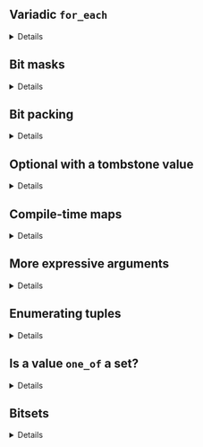 Variadic `for_each`
---
<details>
When you have two (or more) collections to iterate over, instead of using
cpp11-range to enumerate the indices, you can directly use a variadic version of
`for_each`.

<table>
<tr>
<th>Before stdx</th>
<th>With stdx</th>
</tr>

<tr>
<td valign="top">
<pre lang="cpp">
#include &lt;cpp11-range/range.hpp&gt;
   
using util::lang::indices;
   
std::array<T, N> a{};
std::array<U, N> b{};
   
for (auto i : indices(a)) {
   f(a[i], b[i]);
}
</pre>
</td>

<td valign="top">
<pre lang="cpp">
#include &lt;stdx/algorithm.hpp&gt;
   
std::array<T, N> a{};
std::array<U, N> b{};
   
stdx::for_each(a.begin(), a.end(),
   [] (auto& elem_a, auto& elem_b) {
      f(elem_a, elem_b);
   },
   b.begin());
</pre>
</td>
</tr>
</table>

Also available: `for_each_n`.
</details>

Bit masks
---
<details>
Creating bit masks.
<table>
<tr>
<th>Before stdx</th>
<th>With stdx</th>
</tr>

<tr>
<td valign="top">
<pre lang="cpp">
auto mask = static_cast&lt;std::uint32_t&gt;(
   static_cast&lt;std::uint32_t&gt;(1u << N) - 1u);
</pre>
</td>

<td valign="top">
<pre lang="cpp">
#include &lt;stdx/bit.hpp&gt;
   
auto mask = stdx::bit_mask&lt;std::uint32_t, N&gt;();
</pre>
</td>
</tr>
</table>

But what if N is equal to the type bit width?

Or at runtime...
<table>
<tr>
<th>Before stdx</th>
<th>With stdx</th>
</tr>

<tr>
<td valign="top">
<pre lang="cpp">
auto mask = static_cast&lt;std::uint32_t&gt;(
   static_cast&lt;std::uint32_t&gt;(1u << n) - 1u);
</pre>
</td>

<td valign="top">
<pre lang="cpp">
#include &lt;stdx/bit.hpp&gt;
   
auto mask = stdx::bit_mask&lt;std::uint32_t&gt;(n);
</pre>
</td>
</tr>
</table>

Or a bitmask for a bit range...
<table>
<tr>
<th>Before stdx</th>
<th>With stdx</th>
</tr>

<tr>
<td valign="top">
<pre lang="cpp">
auto mask1 = static_cast&lt;std::uint32_t&gt;(
   static_cast&lt;std::uint32_t&gt;(1u << Msb) - 1u);
auto mask2 = static_cast&lt;std::uint32_t&gt;(
   static_cast&lt;std::uint32_t&gt;(1u << Lsb) - 1u);
auto mask = static_cast&lt;std::uint32_t&gt;(
   mask1 & ~mask2);
</pre>
</td>

<td valign="top">
<pre lang="cpp">
#include &lt;stdx/bit.hpp&gt;
   
auto mask = stdx::bit_mask&lt;std::uint32_t, Msb, Lsb&gt;();
</pre>
</td>
</tr>
</table>

</details>

Bit packing
---
<details>
Packing bytes into words.
<table>
<tr>
<th>Before stdx</th>
<th>With stdx</th>
</tr>

<tr>
<td valign="top">
<pre lang="cpp">
auto packed = static_cast&lt;std::uint16_t&gt;(
   static_cast&lt;std::uint16_t&gt;(hi_byte << 8)
   | static_cast&lt;std::uint16_t&gt;(lo_byte));
</pre>
</td>

<td valign="top">
<pre lang="cpp">
#include &lt;stdx/bit.hpp&gt;
   
auto packed = stdx::bit_pack&lt;std::uint16_t&gt;(hi_byte, lo_byte);
</pre>
</td>
</tr>
</table>

- 2x `std::uint16_t` -> `std::uint32_t`
- 4x `std::uint16_t` -> `std::uint64_t`
- 2x `std::uint32_t` -> `std::uint64_t`
- 4x `std::uint16_t` -> `std::uint64_t`
- 8x `std::uint8_t` -> `std::uint64_t`

</details>

Optional with a tombstone value
---
<details>
<table>
<tr>
<th>Before stdx</th>
<th>With stdx</th>
</tr>

<tr>
<td valign="top">
<pre lang="cpp">
#include &lt;optional&gt;
   
enum struct E { A, B, C };
auto o = std::optional&lt;E&gt;{E::A};
// sizeof(o) == 8
</pre>
</td>

<td valign="top">
<pre lang="cpp">
#include &lt;stdx/optional.hpp&gt;
   
enum struct E { A, B, C, Invalid };
auto o = stdx::optional&lt;E, stdx::tombstone_value&lt;E::Invalid&gt;&gt;{E::A};
// sizeof(o) == 4
</pre>
</td>
</tr>
</table>

Same interface as std::optional (including monadic operations).

</details>

Compile-time maps
---
<details>
<table>
<tr>
<th>Before stdx</th>
<th>With stdx</th>
</tr>

<tr>
<td valign="top">
<pre lang="cpp">
constexpr auto some_config = hana::make_tuple(
   hana::make_pair(key1{}, value1{}),
   hana::make_pair(key2{}, value2{}),
   ...
   hana::make_pair(keyN{}, valueN{}));
   
auto pair = hana::find_if(some_config, ...);
auto value = hana::maybe(default_value, ...);
</pre>
</td>

<td valign="top">
<pre lang="cpp">
#include &lt;stdx/utility.hpp&gt;
   
using some_config = stdx::type_map&lt;
   stdx::tt_pair&lt;key1, value1&gt;,
   stdx::tt_pair&lt;key2, value2&gt;,
   ...
   stdx::tt_pair&lt;keyN, valueN&gt;&gt;;
   
using value_t = stdx::lookup&lt;some_config, K&gt;;
</pre>
</td>
</tr>
</table>

- type-to-type map
- type-to-value map
- value-to-value map
- value-to-type map
</details>

More expressive arguments
---
<details>
<table>
<tr>
<th>Before stdx</th>
<th>With stdx</th>
</tr>

<tr>
<td valign="top">
<pre lang="cpp">
// what do the args mean?
call_a_function(1, 2, true);
   
// what is element 1?
auto x = get&lt;1&gt;(my_tuple);
</pre>
</td>

<td valign="top">
<pre lang="cpp">
#include &lt;stdx/udls.hpp&gt;
   
call_a_function("arg1"_1, 
                "arg2"_2,
                "arg3"_true);
   
auto x = get&lt;"item"_1&gt;(my_tuple);
</pre>
</td>
</tr>
</table>
</details>

Enumerating tuples
---
<details>
<table>
<tr>
<th>Before stdx</th>
<th>With stdx</th>
</tr>

<tr>
<td valign="top">
<pre lang="cpp">
auto t = /* a tuple */;
   
constexpr auto sz = std::tuple_size_v&lt;decltype(t)&gt;;
   
auto idxRng = hana::to&lt;hana::tuple_tag&gt;(
   hana::make_range(hana::int_c&lt;0&gt;, hana::int_c&lt;sz&gt;);
   
hana::for_each(t, ...);
</pre>
</td>

<td valign="top">
<pre lang="cpp">
#include &lt;stdx/type_traits.hpp&gt;
   
using L = /* a type list */;
   
stdx::template_for_each&lt;L&gt;(
   [&] &lt;typename T&gt; () { ... });
</pre>
</td>
</tr>
</table>

Where "a type list" is a tuple, or just a `stdx::type_list`, or something else.

If you really need state, use `stdx::enumerate` on a `stdx::tuple`.
</details>

Is a value `one_of` a set?
---
<details>
<table>
<tr>
<th>Before stdx</th>
<th>With stdx</th>
</tr>

<tr>
<td valign="top">
<pre lang="cpp">
#include &lt;util/anyOf.hpp&gt;
   
if (anyOf(value, 1, 2, 3)) {
   ...
}
   
if (not anyOf(value, 1, 2, 3)) {
   ...
}
</pre>
</td>

<td valign="top">
<pre lang="cpp">
#include &lt;stdx/tuple.hpp&gt;
   
if (value == stdx::one_of{1, 2, 3}) {
   ...
}
   
if (value != stdx::one_of{1, 2, 3}) {
   ...
}
</pre>
</td>
</tr>
</table>
</details>

Bitsets
---
<details>
<table>
<tr>
<th>Before stdx</th>
<th>With stdx</th>
</tr>

<tr>
<td valign="top">
<pre lang="cpp">
/* manual bitset calculations,
   bit shifting, casting, etc
   because std::bitset isn't constexpr
   until C++23... */
</pre>
</td>

<td valign="top">
<pre lang="cpp">
#include &lt;stdx/bitset.hpp&gt;
   
constexpr auto b = stdx::bitset<8>{stdx::place_bits,
                                   2, 4, 6};
// 0b0101'0100u
</pre>
</td>
</tr>
</table>

90% the same interface as `std::bitset`. Extras:

- efficient iteration
- `to<T>()`
- bitwise operators: `&` `|` `~`
- `operator-` (set difference)

</details>
